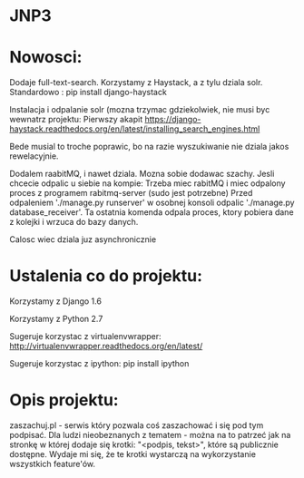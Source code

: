JNP3
====

Nowosci:
========

Dodaje full-text-search. Korzystamy z Haystack, a z tylu dziala solr. Standardowo : pip install django-haystack


Instalacja i odpalanie solr (mozna trzymac gdziekolwiek, nie musi byc wewnatrz projektu:
Pierwszy akapit https://django-haystack.readthedocs.org/en/latest/installing_search_engines.html



Bede musial to troche poprawic, bo na razie wyszukiwanie nie dziala jakos rewelacyjnie.


Dodalem raabitMQ, i nawet dziala. Mozna sobie dodawac szachy.
Jesli chcecie odpalic u siebie na kompie:
Trzeba miec rabitMQ i miec odpalony proces z programem rabitmq-server (sudo jest potrzebne)
Przed odpaleniem './manage.py runserver' w osobnej konsoli odpalic './manage.py database_receiver'.
   Ta ostatnia komenda odpala proces, ktory pobiera dane z kolejki i wrzuca do bazy danych.

Calosc wiec dziala juz asynchronicznie

Ustalenia co do projektu:
=========================

Korzystamy z Django 1.6

Korzystamy z Python 2.7


Sugeruje korzystac z virtualenvwrapper: http://virtualenvwrapper.readthedocs.org/en/latest/

Sugeruje korzystac z ipython: pip install ipython

Opis projektu:
==============

zaszachuj.pl - serwis który pozwala coś zaszachować i się pod tym podpisać. Dla ludzi nieobeznanych z tematem - można na to patrzeć jak na stronkę w której dodaje się krotki: "<podpis, tekst>", które są publicznie dostępne. Wydaje mi się, że te krotki wystarczą na wykorzystanie wszystkich feature'ów.
